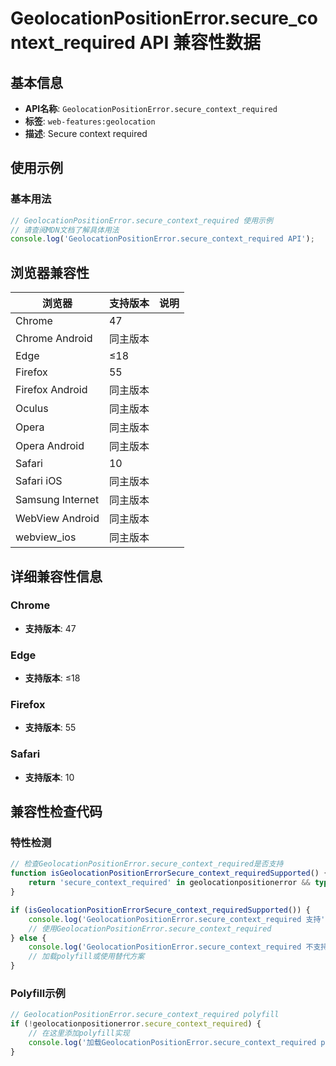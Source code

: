 # GeolocationPositionError.secure_context_required API 兼容性数据

## 基本信息

- **API名称**: `GeolocationPositionError.secure_context_required`
- **标签**: `web-features:geolocation`
- **描述**: Secure context required

## 使用示例

### 基本用法

```javascript
// GeolocationPositionError.secure_context_required 使用示例
// 请查阅MDN文档了解具体用法
console.log('GeolocationPositionError.secure_context_required API');
```

## 浏览器兼容性

| 浏览器 | 支持版本 | 说明 |
|--------|----------|------|
| Chrome | 47 |  |
| Chrome Android | 同主版本 |  |
| Edge | ≤18 |  |
| Firefox | 55 |  |
| Firefox Android | 同主版本 |  |
| Oculus | 同主版本 |  |
| Opera | 同主版本 |  |
| Opera Android | 同主版本 |  |
| Safari | 10 |  |
| Safari iOS | 同主版本 |  |
| Samsung Internet | 同主版本 |  |
| WebView Android | 同主版本 |  |
| webview_ios | 同主版本 |  |

## 详细兼容性信息

### Chrome

- **支持版本**: 47

### Edge

- **支持版本**: ≤18

### Firefox

- **支持版本**: 55

### Safari

- **支持版本**: 10

## 兼容性检查代码

### 特性检测

```javascript
// 检查GeolocationPositionError.secure_context_required是否支持
function isGeolocationPositionErrorSecure_context_requiredSupported() {
    return 'secure_context_required' in geolocationpositionerror && typeof geolocationpositionerror.secure_context_required === 'function';
}

if (isGeolocationPositionErrorSecure_context_requiredSupported()) {
    console.log('GeolocationPositionError.secure_context_required 支持');
    // 使用GeolocationPositionError.secure_context_required
} else {
    console.log('GeolocationPositionError.secure_context_required 不支持，需要polyfill');
    // 加载polyfill或使用替代方案
}
```

### Polyfill示例

```javascript
// GeolocationPositionError.secure_context_required polyfill
if (!geolocationpositionerror.secure_context_required) {
    // 在这里添加polyfill实现
    console.log('加载GeolocationPositionError.secure_context_required polyfill');
}
```


